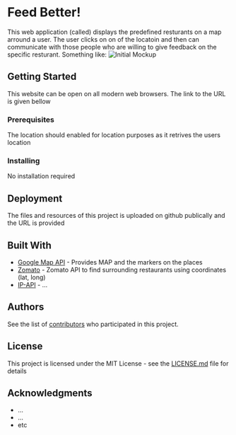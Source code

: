 # Feed Better!

This web application (called) displays the predefined resturants on a map arround a user. The user clicks on on of the locatoin and then can communicate with those people who are willing to give feedback on the specific resturant. Something like:
![Initial Mockup](https://github.com/eidmuha/JEDi/tree/master/assets/images/JEDi.png)

## Getting Started

This website can be open on all modern web browsers. The link to the URL is given bellow

### Prerequisites

The location should enabled for location purposes as it retrives the users location

### Installing

No installation required


## Deployment

The files and resources of this project is uploaded on github publically and the URL is provided

## Built With

* [Google Map API](https://developers.google.com/maps/documentation/javascript/tutorial/) - Provides MAP and the markers on the places
* [Zomato](https://developers.zomato.com/) - Zomato API to find surrounding restaurants using coordinates (lat, long)
* [IP-API](http://ip-api.com//) - ...

## Authors

See the list of [contributors](https://github.com/your/JEDi/contributors) who participated in this project.

## License

This project is licensed under the MIT License - see the [LICENSE.md](LICENSE.md) file for details

## Acknowledgments

* ...
* ...
* etc
